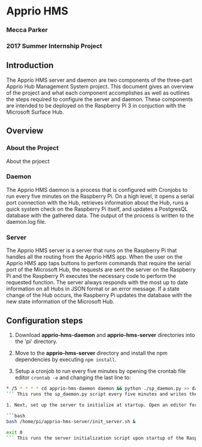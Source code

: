 # Apprio HMS
### Mecca Parker
### 2017 Summer Internship Project

## Introduction

The Apprio HMS server and daemon are two components of the three-part Apprio Hub Management System project. This document gives an overview of the project and what each component accomplishes as well as outlines the steps required to configure the server and daemon. These components are intended to be deployed on the Raspberry Pi 3 in conjuction with the Microsoft Surface Hub.

## Overview

### About the Project 

About the prjoect

### Daemon

The Apprio HMS daemon is a process that is configured with Cronjobs to run every five minutes on the Raspberry Pi. On a high level, it opens a serial port connection with the Hub, retrieves information about the Hub, runs a quick system check on the Raspberry Pi itself, and updates a PostgresQL database with the gathered data. The output of the process is written to the daemon.log file.

### Server 

The Apprio HMS server is a server that runs on the Raspberry Pi that handles all the routing from the Apprio HMS app. When the user on the Apprio HMS app taps buttons to perform commands that require the serial port of the Microsoft Hub, the requests are sent the server on the Raspberry Pi and the Raspberry Pi executes the necessary code to perform the requested function. The server always responds with the most up to date information on all Hubs in JSON format or an error message. If a state change of the Hub occurs, the Raspberry Pi updates the database with the new state information of the Microsoft Hub. 

## Configuration steps 

1. Download **apprio-hms-daemon** and **apprio-hms-server** directories into the 'pi' directory. 

1. Move to the **apprio-hms-server** directory and install the npm dependencies by executing `npm install`.
		
1. Setup a cronjob to run every five minutes by opening the crontab file editor `crontab -e` and changing the last line to:
		
```bash
* /5 * * * * cd apprio-hms-daemon daemon && python ./sp_daemon.py >> daemon.log 2>&1
``` This runs the sp_daemon.py script every five minutes and writes the output to the daemon.log file.

1. Next, set up the server to initialize at startup. Open an editor for the rc.local script with `sudo nano /etc/rc.local` and append the following to the end of the file: 
		
```bash
bash /home/pi/apprio-hms-server/init_server.sh &

exit 0
``` This runs the server initialization script upon startup of the Raspberry Pi device.


